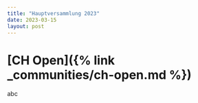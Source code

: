 ```yaml
---
title: "Hauptversammlung 2023"
date: 2023-03-15
layout: post
---
```


# [CH Open]({% link _communities/ch-open.md %})

abc
